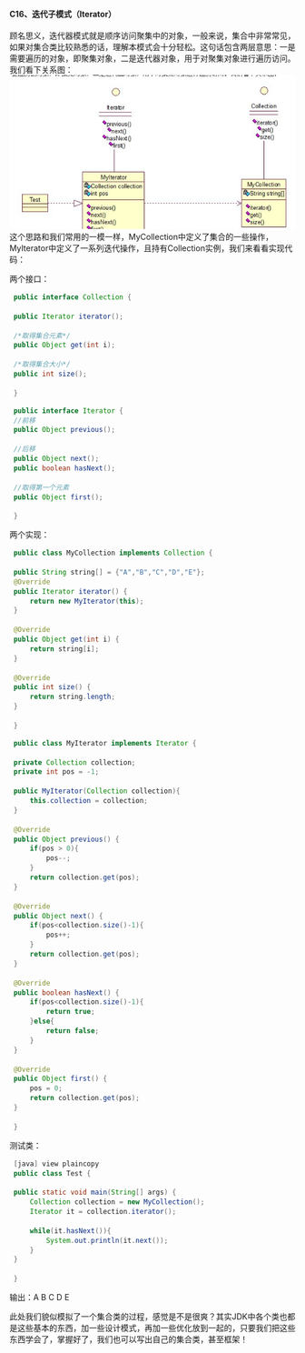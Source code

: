#### C16、迭代子模式（Iterator） ####

顾名思义，迭代器模式就是顺序访问聚集中的对象，一般来说，集合中非常常见，如果对集合类比较熟悉的话，理解本模式会十分轻松。这句话包含两层意思：一是需要遍历的对象，即聚集对象，二是迭代器对象，用于对聚集对象进行遍历访问。我们看下关系图：
![img](img4/c16.jpg)
这个思路和我们常用的一模一样，MyCollection中定义了集合的一些操作，MyIterator中定义了一系列迭代操作，且持有Collection实例，我们来看看实现代码：

两个接口：

```java
 public interface Collection {
 
 public Iterator iterator();  
 
 /*取得集合元素*/  
 public Object get(int i);  
 
 /*取得集合大小*/  
 public int size();  
 
 }
```

```java
 public interface Iterator {
 //前移
 public Object previous();
 
 //后移  
 public Object next();  
 public boolean hasNext();  
 
 //取得第一个元素  
 public Object first();  
 
 }
```

两个实现：
 
```java
 public class MyCollection implements Collection {
 
 public String string[] = {"A","B","C","D","E"};  
 @Override  
 public Iterator iterator() {  
     return new MyIterator(this);  
 }  
 
 @Override  
 public Object get(int i) {  
     return string[i];  
 }  
 
 @Override  
 public int size() {  
     return string.length;  
 }  
 
 }
```

```java
 public class MyIterator implements Iterator {
 
 private Collection collection;  
 private int pos = -1;  
 
 public MyIterator(Collection collection){  
     this.collection = collection;  
 }  
 
 @Override  
 public Object previous() {  
     if(pos > 0){  
         pos--;  
     }  
     return collection.get(pos);  
 }  
 
 @Override  
 public Object next() {  
     if(pos<collection.size()-1){  
         pos++;  
     }  
     return collection.get(pos);  
 }  
 
 @Override  
 public boolean hasNext() {  
     if(pos<collection.size()-1){  
         return true;  
     }else{  
         return false;  
     }  
 }  
 
 @Override  
 public Object first() {  
     pos = 0;  
     return collection.get(pos);  
 }  
 
 }
```

测试类：

```java
 [java] view plaincopy
 public class Test {
 
 public static void main(String[] args) {  
     Collection collection = new MyCollection();  
     Iterator it = collection.iterator();  
 
     while(it.hasNext()){  
         System.out.println(it.next());  
     }  
 }  
 
 }
```

输出：A B C D E

此处我们貌似模拟了一个集合类的过程，感觉是不是很爽？其实JDK中各个类也都是这些基本的东西，加一些设计模式，再加一些优化放到一起的，只要我们把这些东西学会了，掌握好了，我们也可以写出自己的集合类，甚至框架！

